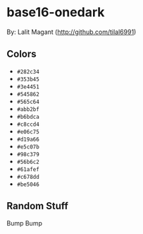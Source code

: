 # base16-onedark

By: Lalit Magant (http://github.com/tilal6991)

## Colors

* `#282c34`
* `#353b45`
* `#3e4451`
* `#545862`
* `#565c64`
* `#abb2bf`
* `#b6bdca`
* `#c8ccd4`
* `#e06c75`
* `#d19a66`
* `#e5c07b`
* `#98c379`
* `#56b6c2`
* `#61afef`
* `#c678dd`
* `#be5046`

## Random Stuff

Bump
Bump
